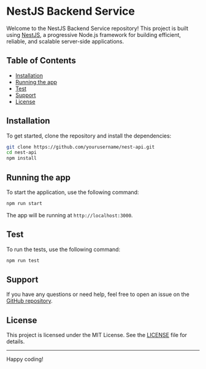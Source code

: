 # NestJS Backend Service

Welcome to the NestJS Backend Service repository! This project is built using [NestJS](https://nestjs.com/), a progressive Node.js framework for building efficient, reliable, and scalable server-side applications.

## Table of Contents

- [Installation](#installation)
- [Running the app](#running-the-app)
- [Test](#test)
- [Support](#support)
- [License](#license)

## Installation

To get started, clone the repository and install the dependencies:

```bash
git clone https://github.com/yourusername/nest-api.git
cd nest-api
npm install
```

## Running the app

To start the application, use the following command:

```bash
npm run start
```

The app will be running at `http://localhost:3000`.

## Test

To run the tests, use the following command:

```bash
npm run test
```

## Support

If you have any questions or need help, feel free to open an issue on the [GitHub repository](https://github.com/yourusername/nest-api/issues).

## License

This project is licensed under the MIT License. See the [LICENSE](LICENSE) file for details.

---

Happy coding!